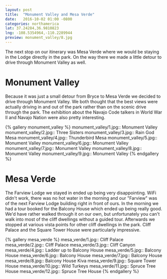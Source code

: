 ```yaml
---
layout: post
title:  "Monument Valley and Mesa Verde"
date:   2016-10-02 01:00 -0800
categories: northamerica
lat: 37.24284,36.9810823
lng: -108.5354964,-110.2289944
preview: monument_valley/8.jpg
---
```


The next stop on our itinerary was Mesa Verde where we would be staying in the Lodge directly in the park. On the way there we made a little detour to drive through Monument Valley as well.

<!--more-->

# Monument Valley

Because it was just a small detour from Bryce to Mesa Verde we decided to drive through Monument Valley. We both thought that the best views were actually driving in and out of the park rather
than on the scenic drive through the park. The exhibition about the Navajo Code talkers in World War II and Navajo Nation were also pretty interesting.

{% gallery monument_valley %}
monument_valley/1.jpg:: Monument Valley
monument_valley/2.jpg:: Three Sisters
monument_valley/3.jpg:: Rain God Mesa
monument_valley/4.jpg:: Thunderbird Mesa
monument_valley/5.jpg:: Monument Valley
monument_valley/6.jpg:: Monument Valley
monument_valley/7.jpg:: Monument Valley
monument_valley/8.jpg:: Monument Valley
monument_valley/9.jpg:: Monument Valley
{% endgallery %}

# Mesa Verde

The Farview Lodge we stayed in ended up being very disappointing. WiFi didn't work, there was no hot water in the morning and our "Farview" was of the next Farview Lodge building right in front
of ours. In the morning we had a tour booked for the Balcony House which ended up being really good. We'd have rather walked through it on our own, but unfortunately you can't walk into most of 
the cliff dwellings without a guided tour. Afterwards we stopped at various vista points for other cliff dwellings in the park. Cliff Palace and the Square Tower House were particularly impressive.

{% gallery mesa_verde %}
mesa_verde/1.jpg:: Cliff Palace
mesa_verde/2.jpg:: Cliff Palace
mesa_verde/3.jpg:: Cliff Canyon
mesa_verde/4.jpg:: Ladder up to Balcony House
mesa_verde/5.jpg:: Balcony House
mesa_verde/6.jpg:: Balcony House
mesa_verde/7.jpg:: Balcony House
mesa_verde/8.jpg:: Balcony House Kiva
mesa_verde/9.jpg:: Square Tower House
mesa_verde/10.jpg:: Wild Turkeys 
mesa_verde/11.jpg:: Spruce Tree House
mesa_verde/12.jpg:: Spruce Tree House
{% endgallery %}